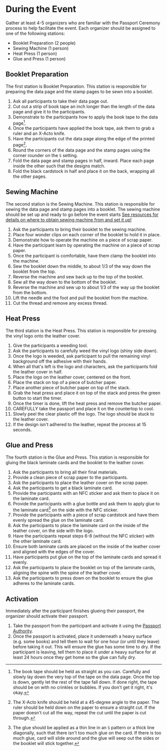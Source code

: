 # During the Event

Gather at least 4-5 organizers who are familiar with the Passport Ceremony process to help facilitate the event. Each
organizer should be assigned to one of the following stations:

- Booklet Preparation (2 people)
- Sewing Machine (1 person)
- Heat Press (1 person)
- Glue and Press (1 person)

## Booklet Preparation

The first station is Booklet Preparation. This station is responsible for preparing the data page and the stamp pages
to be sewn into a booklet.

1. Ask all participants to take their data page out.
2. Cut out a strip of book tape an inch longer than the length of the data page and give it to the participants.
3. Demonstrate to the participants how to apply the book tape to the data page[^1].
4. Once the participants have applied the book tape, ask them to grab a ruler and an X-Acto knife.
5. Have the participants cut the data page along the edge of the printed page[^2].
6. Round the corners of the data page and the stamp pages using the corner rounder on the `S` setting.
7. Fold the data page and stamp pages in half, inward. Place each page inside the other such that the designs match.
8. Fold the black cardstock in half and place it on the back, wrapping all the other pages.

## Sewing Machine

The second station is the Sewing Machine. This station is responsible for sewing the data page and stamp pages into a
booklet. The sewing machine should be set up and ready to go before the event starts
[See resources for details on where to obtain sewing machine from and set it up!](./resources.md)

1. Ask the participants to bring their booklet to the sewing machine.
2. Place four wonder clips on each corner of the booklet to hold it in place.
3. Demonstrate how to operate the machine on a piece of scrap paper.
4. Have the participant learn by operating the machine on a piece of scrap paper.
5. Once the participant is comfortable, have them clamp the booklet into the machine.
6. Sew the booklet down the middle, to about 1/3 of the way down the booklet from the top.
7. Reverse the machine and sew back up to the top of the booklet.
8. Sew all the way down to the bottom of the booklet.
9. Reverse the machine and sew up to about 1/3 of the way up the booklet from the bottom.
10. Lift the needle and the foot and pull the booklet from the machine.
11. Cut the thread and remove any excess thread.

## Heat Press

The third station is the Heat Press. This station is responsible for pressing the vinyl logo onto the leather cover.

1. Give the participants a weeding tool.
2. Ask the participants to carefully weed the vinyl logo (shiny side down).
3. Once the logo is weeded, ask participant to pull the remaining vinyl background off the adhesive with their hands.
4. When all that's left is the logo and characters, ask the participants fold the leather cover in half.
5. Place the logo on the leather cover, centered on the front.
6. Place the stack on top of a piece of butcher paper.
7. Place another piece of butcher paper on top of the stack.
8. Grab the heat press and place it on top of the stack and press the green button to start the timer.
9. Once the timer is done, lift the heat press and remove the butcher paper.
10. CAREFULLY take the passport and place it on the countertop to cool.
11. Slowly peel the clear plastic off the logo. The logo should be stuck to the leather cover.
12. If the design isn't adhered to the leather, repeat the process at 15 seconds.

## Glue and Press

The fourth station is the Glue and Press. This station is responsible for gluing the black laminate cards and the booklet
to the leather cover.

1. Ask the participants to bring all their final materials.
2. Provide a clean piece of scrap paper to the participants.
3. Ask the participants to place the leather cover on the scrap paper.
4. Ask the participants to get a black laminate card.
5. Provide the participants with an NFC sticker and ask them to place it on the laminate card.
6. Provide the participants with a glue bottle and ask them to apply glue to the laminate card[^3] on the side with the NFC sticker.
7. Provide the participants with a piece of scrap cardstock and have them evenly spread the glue on the laminate card.
8. Ask the participants to place the laminate card on the inside of the leather cover, on the side with the logo.
9. Have the participants repeat steps 6-8 (without the NFC sticker) with the other laminate card.
10. Ensure both laminate cards are placed on the inside of the leather cover and aligned with the edges of the cover.
11. Have participants put glue on the top of the laminate cards and spread it evenly.
12. Ask the participants to place the booklet on top of the laminate cards, aligning the spine with the spine of the leather cover.
13. Ask the participants to press down on the booklet to ensure the glue adheres to the laminate cards.

## Activation

Immediately after the participant finishes glueing their passport, the organizer should activate their passport.

1. Take the passport from the participant and activate it using the [Passport Authority](/engineering/passports/authority/README.md).
2. Once the passport is activated, place it underneath a heavy surface (e.g. some books) and tell them to wait for one hour (or until they leave)
  before taking it out. This will ensure the glue has some time to dry. If the participant is leaving, tell them to place it
  under a heavy surface for at least 24 hours once they get home so the glue can fully dry.

[^1]: The book tape should be held as straight as you can. Carefully and slowly lay down the very top of the tape on the
      data page. Once the top is down, gently let the rest of the tape fall down. If done right, the tape should be on
      with no crinkles or bubbles. If you don't get it right, it's okay.
[^2]: The X-Acto knife should be held at a 45-degree angle to the paper. The ruler should be held down on the paper to
      ensure a straight cut. If the paper doesn't cut all the way, repeat the cut until the paper is cut through.
[^3]: The glue should be applied as a thin line in an `S` pattern or a thick line diagonally, such that there isn't too
      much glue on the card. If there is too much glue, card will slide around and the glue will seep out the sides or
      the booklet will stick together.
